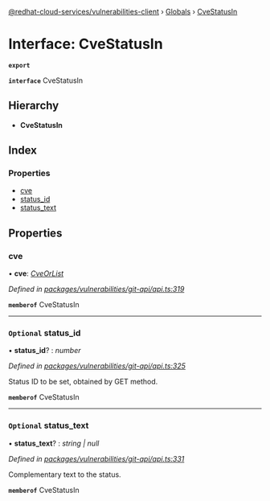 [@redhat-cloud-services/vulnerabilities-client](../README.md) › [Globals](../globals.md) › [CveStatusIn](cvestatusin.md)

# Interface: CveStatusIn

**`export`** 

**`interface`** CveStatusIn

## Hierarchy

* **CveStatusIn**

## Index

### Properties

* [cve](cvestatusin.md#cve)
* [status_id](cvestatusin.md#optional-status_id)
* [status_text](cvestatusin.md#optional-status_text)

## Properties

###  cve

• **cve**: *[CveOrList](cveorlist.md)*

*Defined in [packages/vulnerabilities/git-api/api.ts:319](https://github.com/RedHatInsights/javascript-clients/blob/master/packages/vulnerabilities/git-api/api.ts#L319)*

**`memberof`** CveStatusIn

___

### `Optional` status_id

• **status_id**? : *number*

*Defined in [packages/vulnerabilities/git-api/api.ts:325](https://github.com/RedHatInsights/javascript-clients/blob/master/packages/vulnerabilities/git-api/api.ts#L325)*

Status ID to be set, obtained by GET method.

**`memberof`** CveStatusIn

___

### `Optional` status_text

• **status_text**? : *string | null*

*Defined in [packages/vulnerabilities/git-api/api.ts:331](https://github.com/RedHatInsights/javascript-clients/blob/master/packages/vulnerabilities/git-api/api.ts#L331)*

Complementary text to the status.

**`memberof`** CveStatusIn
